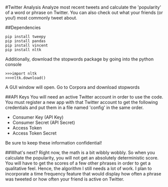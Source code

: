 #Twitter Analysis
Analyze most recent tweets and calculate the 'popularity' of a word or phrase on Twitter.
You can also check out what your friends (or you!) most commonly tweet about.

##Dependencies
```
pip install tweepy
pip install pandas
pip install vincent
pip install nltk
```
Additionally, download the stopwords package by going into the python console
```
>>>import nltk
>>>nltk.download()
```
A GUI window will open. Go to Corpora and download stopwords

##API Keys
You will need an active Twitter account in order to use the code. You must register a new app with that Twitter account to get the following credentials and put them in a file named 'config' in the same order.

+ Consumer Key (API Key)
+ Consumer Secret (API Secret)
+ Access Token
+ Access Token Secret

Be sure to keep these information confidential!

##What's next?
Right now, the math is a bit wibbly wobbly. So when you calculate the popularity, you will not get an absolutely deterministic score. You will have to get the scores of a few other phrases in order to get a qualitative feel. Hence, the algorithm I still needs a lot of work.
I plan to incorporate a time frequency feature that would display how often a phrase was tweeted or how often your friend is active on Twitter.
